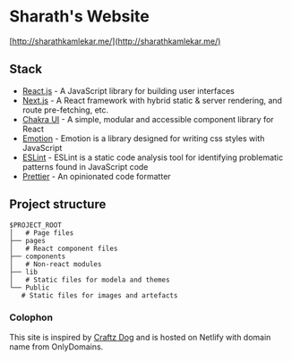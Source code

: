 # Sharath's Website

[http://sharathkamlekar.me/](http://sharathkamlekar.me/)

## Stack

- [React.js](https://reactjs.org/) - A JavaScript library for building user interfaces
- [Next.js](https://nextjs.org/) - A React framework with hybrid static & server rendering, and route pre-fetching, etc.
- [Chakra UI](https://chakra-ui.com/) - A simple, modular and accessible component library for React
- [Emotion](https://emotion.sh/docs/introduction) - Emotion is a library designed for writing css styles with JavaScript
- [ESLint](https://eslint.org/) - ESLint is a static code analysis tool for identifying problematic patterns found in JavaScript code
- [Prettier](https://prettier.io/) - An opinionated code formatter

## Project structure

```
$PROJECT_ROOT
│   # Page files
├── pages
│   # React component files
├── components
│   # Non-react modules
├── lib
│   # Static files for modela and themes
└── Public
   # Static files for images and artefacts
```

### Colophon
This site is inspired by [Craftz Dog](https://github.com/craftzdog/craftzdog-homepage/) and is hosted on Netlify with domain name from OnlyDomains.
